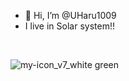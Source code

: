 - 👋 Hi, I’m @UHaru1009
- I live in Solar system!!
<br>

![my-icon_v7_white green](https://user-images.githubusercontent.com/97812989/204797977-ac9fba52-aae9-48e1-b153-56a59a4ba299.png)
